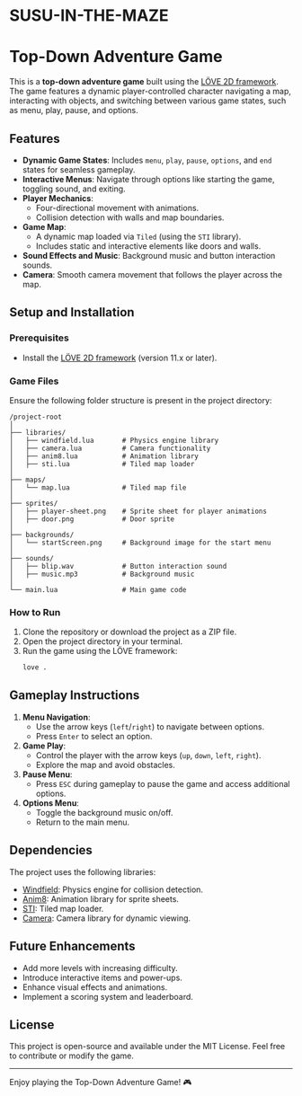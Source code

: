 # SUSU-IN-THE-MAZE
# Top-Down Adventure Game

This is a **top-down adventure game** built using the [LÖVE 2D framework](https://love2d.org/). The game features a dynamic player-controlled character navigating a map, interacting with objects, and switching between various game states, such as menu, play, pause, and options.

## Features

- **Dynamic Game States**: Includes `menu`, `play`, `pause`, `options`, and `end` states for seamless gameplay.
- **Interactive Menus**: Navigate through options like starting the game, toggling sound, and exiting.
- **Player Mechanics**:
  - Four-directional movement with animations.
  - Collision detection with walls and map boundaries.
- **Game Map**:
  - A dynamic map loaded via `Tiled` (using the `STI` library).
  - Includes static and interactive elements like doors and walls.
- **Sound Effects and Music**: Background music and button interaction sounds.
- **Camera**: Smooth camera movement that follows the player across the map.

## Setup and Installation

### Prerequisites

- Install the [LÖVE 2D framework](https://love2d.org/) (version 11.x or later).

### Game Files

Ensure the following folder structure is present in the project directory:

```
/project-root
│
├── libraries/
│   ├── windfield.lua       # Physics engine library
│   ├── camera.lua          # Camera functionality
│   ├── anim8.lua           # Animation library
│   ├── sti.lua             # Tiled map loader
│
├── maps/
│   └── map.lua             # Tiled map file
│
├── sprites/
│   ├── player-sheet.png    # Sprite sheet for player animations
│   ├── door.png            # Door sprite
│
├── backgrounds/
│   └── startScreen.png     # Background image for the start menu
│
├── sounds/
│   ├── blip.wav            # Button interaction sound
│   ├── music.mp3           # Background music
│
└── main.lua                # Main game code
```

### How to Run

1. Clone the repository or download the project as a ZIP file.
2. Open the project directory in your terminal.
3. Run the game using the LÖVE framework:
   ```bash
   love .
   ```

## Gameplay Instructions

1. **Menu Navigation**:
   - Use the arrow keys (`left`/`right`) to navigate between options.
   - Press `Enter` to select an option.
2. **Game Play**:
   - Control the player with the arrow keys (`up`, `down`, `left`, `right`).
   - Explore the map and avoid obstacles.
3. **Pause Menu**:
   - Press `ESC` during gameplay to pause the game and access additional options.
4. **Options Menu**:
   - Toggle the background music on/off.
   - Return to the main menu.

## Dependencies

The project uses the following libraries:
- [Windfield](https://github.com/adnzzzzZ/windfield): Physics engine for collision detection.
- [Anim8](https://github.com/kikito/anim8): Animation library for sprite sheets.
- [STI](https://github.com/karai17/Simple-Tiled-Implementation): Tiled map loader.
- [Camera](https://github.com/vrld/hump): Camera library for dynamic viewing.

## Future Enhancements

- Add more levels with increasing difficulty.
- Introduce interactive items and power-ups.
- Enhance visual effects and animations.
- Implement a scoring system and leaderboard.

## License

This project is open-source and available under the MIT License. Feel free to contribute or modify the game.

---

Enjoy playing the Top-Down Adventure Game! 🎮
```
